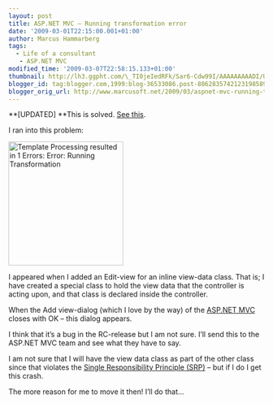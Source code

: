 ```yaml
---
layout: post
title: ASP.NET MVC – Running transformation error
date: '2009-03-01T22:15:00.001+01:00'
author: Marcus Hammarberg
tags:
  - Life of a consultant
   - ASP.NET MVC
modified_time: '2009-03-07T22:58:15.133+01:00'
thumbnail: http://lh3.ggpht.com/\_TI0jeIedRFk/Sar6-Cdw99I/AAAAAAAAADI/UjxSu9mWZxk/s72-c/templatedprocessing_thumb2.jpg?imgmax=800
blogger_id: tag:blogger.com,1999:blog-36533086.post-8862835742123198589
blogger_orig_url: http://www.marcusoft.net/2009/03/aspnet-mvc-running-transformation-error.html
---
```



**\[UPDATED\]
**This is solved. <a
href="http://www.marcusoft.net/2009/03/aspnet-mvc-running-transformation-error_07.html"
target="_blank">See this</a>.

I ran into this problem:

[<img
src="http://lh3.ggpht.com/_TI0jeIedRFk/Sar6-Cdw99I/AAAAAAAAADI/UjxSu9mWZxk/templatedprocessing_thumb2.jpg?imgmax=800"
title="Template Processing resulted in 1 Errors: Error: Running Transformation "
style="border-top-width: 0px; display: inline; border-left-width: 0px; border-bottom-width: 0px; border-right-width: 0px"
data-border="0" width="226" height="244"
alt="Template Processing resulted in 1 Errors: Error: Running Transformation " />](http://lh4.ggpht.com/_TI0jeIedRFk/Sar69EE5xHI/AAAAAAAAADE/nKOvDq_M6gE/s1600-h/templatedprocessing4.jpg)

I appeared when I added an Edit-view for an inline view-data class. That
is; I have created a special class to hold the view data that the
controller is acting upon, and that class is declared inside the
controller.

When the Add view-dialog (which I love by the way) of the
<a href="http://www.asp.net/mvc/" target="_blank">ASP.NET MVC</a> closes
with OK – this dialog appears.

I think that it’s a bug in the RC-release but I am not sure. I’ll send
this to the ASP.NET MVC team and see what they have to say.

I am not sure that I will have the view data class as part of the other
class since that violates the
<a href="http://en.wikipedia.org/wiki/Single_responsibility_principle"
target="_blank">Single Responsibility Principle (SRP)</a> – but if I do
I get this crash.

The more reason for me to move it then! I’ll do that…
